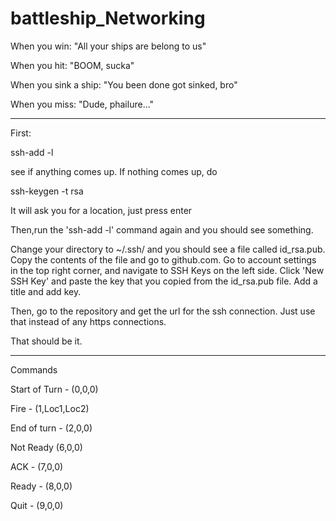 battleship_Networking
=====================

When you win: "All your ships are belong to us"

When you hit: "BOOM, sucka"

When you sink a ship: "You been done got sinked, bro"

When you miss: "Dude, phailure..."

-------------------

First:

  ssh-add -l

see if anything comes up. If nothing comes up, do

  ssh-keygen -t rsa
  
It will ask you for a location, just press enter

Then,run the 'ssh-add -l' command again and you should see something.

Change your directory to ~/.ssh/ and you should see a file called id_rsa.pub. Copy the contents of the file and go to github.com.
Go to account settings in the top right corner, and navigate to SSH Keys on the left side. Click 'New SSH Key' and paste the key that you copied from
the id_rsa.pub file. Add a title and add key.

Then, go to the repository and get the url for the ssh connection. Just use that instead of any https connections.

That should be it.

-----------------

Commands

Start of Turn - (0,0,0)

Fire - (1,Loc1,Loc2)

End of turn - (2,0,0)

Not Ready (6,0,0)

ACK - (7,0,0)

Ready - (8,0,0)

Quit - (9,0,0)